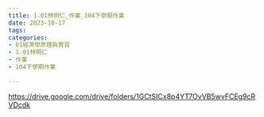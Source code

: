 ```yaml
---
title: 1.01林明仁_作業_104下學期作業
date: 2023-10-17
tags: 
categories:
- 01經濟學原理與實習
- 1.01林明仁
- 作業
- 104下學期作業

---
```

https://drive.google.com/drive/folders/1GCtSICx8p4YT7OvVB5wvFCEg9cRVDcdk
